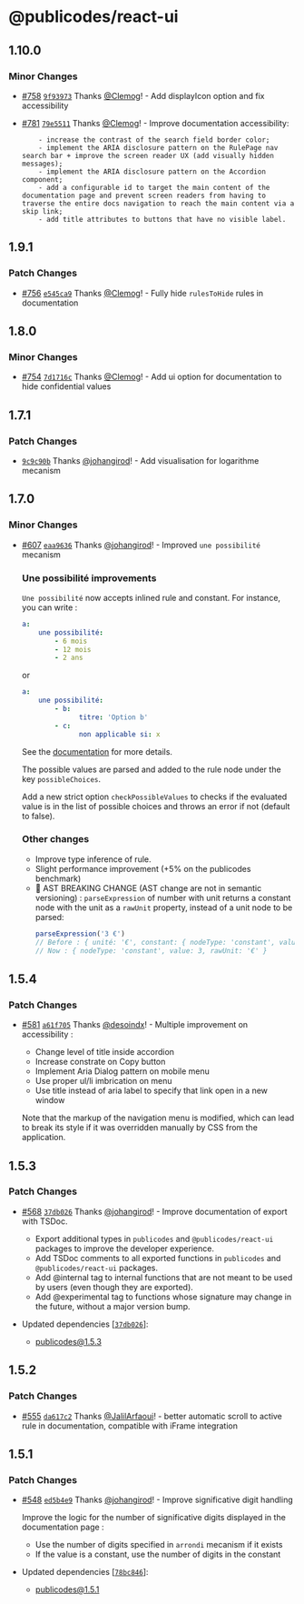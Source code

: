 # @publicodes/react-ui

## 1.10.0

### Minor Changes

- [#758](https://github.com/publicodes/publicodes/pull/758) [`9f93973`](https://github.com/publicodes/publicodes/commit/9f939738ad7062ba3891bc11ab407d0230d95d68) Thanks [@Clemog](https://github.com/Clemog)! - Add displayIcon option and fix accessibility

- [#781](https://github.com/publicodes/publicodes/pull/781) [`79e5511`](https://github.com/publicodes/publicodes/commit/79e55116600880aa13f941c1cf073db57bd3bbd5) Thanks [@Clemog](https://github.com/Clemog)! - Improve documentation accessibility:

          - increase the contrast of the search field border color;
          - implement the ARIA disclosure pattern on the RulePage nav search bar + improve the screen reader UX (add visually hidden messages);
          - implement the ARIA disclosure pattern on the Accordion component;
          - add a configurable id to target the main content of the documentation page and prevent screen readers from having to traverse the entire docs navigation to reach the main content via a skip link;
          - add title attributes to buttons that have no visible label.

## 1.9.1

### Patch Changes

- [#756](https://github.com/publicodes/publicodes/pull/756) [`e545ca9`](https://github.com/publicodes/publicodes/commit/e545ca9506fca86f52c1ea2ccf7dca125f1aeed2) Thanks [@Clemog](https://github.com/Clemog)! - Fully hide `rulesToHide` rules in documentation

## 1.8.0

### Minor Changes

- [#754](https://github.com/publicodes/publicodes/pull/754) [`7d1716c`](https://github.com/publicodes/publicodes/commit/7d1716c2b276e17f9f246fdf367f8aee64856ed9) Thanks [@Clemog](https://github.com/Clemog)! - Add ui option for documentation to hide confidential values

## 1.7.1

### Patch Changes

- [`9c9c90b`](https://github.com/publicodes/publicodes/commit/9c9c90bc596631f430c9300a93fea1911409590f) Thanks [@johangirod](https://github.com/johangirod)! - Add visualisation for logarithme mecanism

## 1.7.0

### Minor Changes

- [#607](https://github.com/publicodes/publicodes/pull/607) [`eaa9636`](https://github.com/publicodes/publicodes/commit/eaa963644e17360110b23c45f4617eb69122f805) Thanks [@johangirod](https://github.com/johangirod)! - Improved `une possibilité` mecanism

    ### Une possibilité improvements

    `Une possibilité` now accepts inlined rule and constant.
    For instance, you can write :

    ```yaml
    a:
        une possibilité:
            - 6 mois
            - 12 mois
            - 2 ans
    ```

    or

    ```yaml
    a:
        une possibilité:
            - b:
                  titre: 'Option b'
            - c:
                  non applicable si: x
    ```

    See the [documentation](https://publi.codes/docs/manuel/une-possibilité) for more details.

    The possible values are parsed and added to the rule node under the key `possibleChoices`.

    Add a new strict option `checkPossibleValues` to checks if the evaluated value is in the list of possible choices and throws an error if not (default to false).

    ### Other changes

    - Improve type inference of rule.
    - Slight performance improvement (+5% on the publicodes benchmark)
    - 🚨 AST BREAKING CHANGE (AST change are not in semantic versioning) :
      `parseExpression` of number with unit returns a constant node with the unit as a `rawUnit` property, instead of a unit node to be parsed:
        ```js
        parseExpression('3 €')
        // Before : { unité: '€', constant: { nodeType: 'constant', value: 3 }
        // Now : { nodeType: 'constant', value: 3, rawUnit: '€' }
        ```

## 1.5.4

### Patch Changes

- [#581](https://github.com/publicodes/publicodes/pull/581) [`a61f705`](https://github.com/publicodes/publicodes/commit/a61f705a2a634792d7f6fe1f174f471a120bed11) Thanks [@desoindx](https://github.com/desoindx)! - Multiple improvement on accessibility :

    - Change level of title inside accordion
    - Increase constrate on Copy button
    - Implement Aria Dialog pattern on mobile menu
    - Use proper ul/li imbrication on menu
    - Use title instead of aria label to specify that link open in a new window

    Note that the markup of the navigation menu is modified, which can lead to break its style if it was overridden manually by CSS from the application.

## 1.5.3

### Patch Changes

- [#568](https://github.com/publicodes/publicodes/pull/568) [`37db026`](https://github.com/publicodes/publicodes/commit/37db026f9770d14788c1e9567ef55c5a70422896) Thanks [@johangirod](https://github.com/johangirod)! - Improve documentation of export with TSDoc.

    - Export additional types in `publicodes` and `@publicodes/react-ui` packages to improve the developer experience.
    - Add TSDoc comments to all exported functions in `publicodes` and `@publicodes/react-ui` packages.
    - Add @internal tag to internal functions that are not meant to be used by users (even though they are exported).
    - Add @experimental tag to functions whose signature may change in the future, without a major version bump.

- Updated dependencies [[`37db026`](https://github.com/publicodes/publicodes/commit/37db026f9770d14788c1e9567ef55c5a70422896)]:
    - publicodes@1.5.3

## 1.5.2

### Patch Changes

- [#555](https://github.com/publicodes/publicodes/pull/555) [`da617c2`](https://github.com/publicodes/publicodes/commit/da617c2e159edd6bfc6a0d6e7d209056eee2f69e) Thanks [@JalilArfaoui](https://github.com/JalilArfaoui)! - better automatic scroll to active rule in documentation, compatible with iFrame integration

## 1.5.1

### Patch Changes

- [#548](https://github.com/publicodes/publicodes/pull/548) [`ed5b4e9`](https://github.com/publicodes/publicodes/commit/ed5b4e92160d46142832a6797b3d12e9f6446469) Thanks [@johangirod](https://github.com/johangirod)! - Improve significative digit handling

    Improve the logic for the number of significative digits displayed in the documentation page :

    - Use the number of digits specified in `arrondi` mecanism if it exists
    - If the value is a constant, use the number of digits in the constant

- Updated dependencies [[`78bc846`](https://github.com/publicodes/publicodes/commit/78bc846df64c50353e84484f8e7c66d559ec9747)]:
    - publicodes@1.5.1
